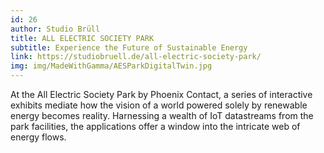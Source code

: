 ```yaml
---
id: 26
author: Studio Brüll
title: ALL ELECTRIC SOCIETY PARK
subtitle: Experience the Future of Sustainable Energy
link: https://studiobruell.de/all-electric-society-park/
img: img/MadeWithGamma/AESParkDigitalTwin.jpg
---
```

At the All Electric Society Park by Phoenix Contact, a series of interactive exhibits mediate how the vision of a world powered solely by renewable energy becomes reality. Harnessing a wealth of IoT datastreams from the park facilities, the applications offer a window into the intricate web of energy flows. 